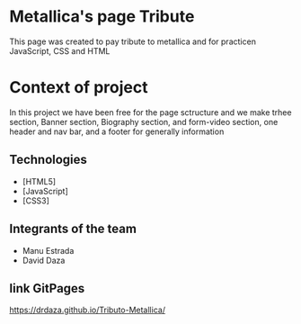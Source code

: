 # Metallica's page Tribute

This page was created to pay tribute to metallica and for practicen JavaScript, CSS and HTML

# Context of project

In this project we have been free for the page sctructure and we make trhee section, Banner section, Biography section, and form-video section, one header and nav bar, and a footer for generally information

## Technologies 
-   [HTML5]
-   [JavaScript]
-   [CSS3]



## Integrants of the team

- Manu Estrada
- David Daza

## link GitPages

https://drdaza.github.io/Tributo-Metallica/
